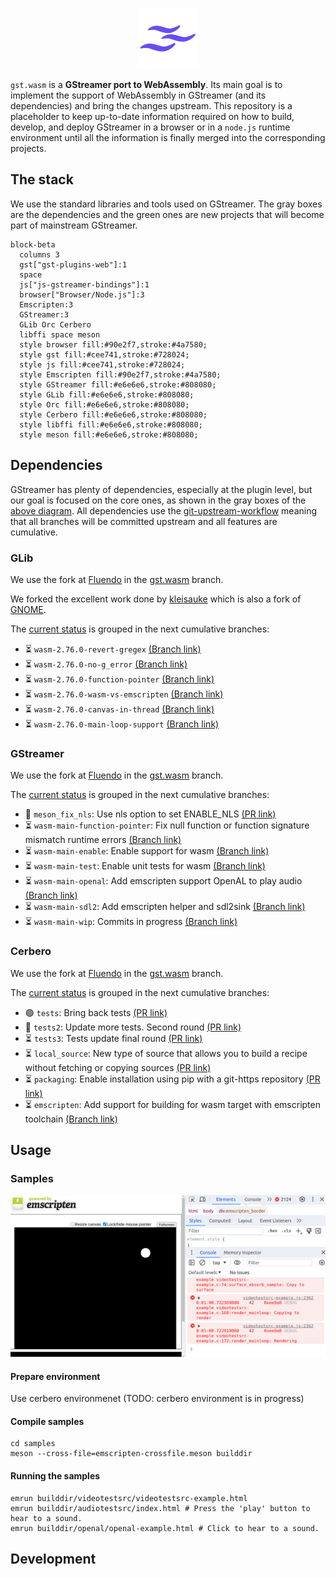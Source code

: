 <p align="center">
  <img src="artwork/gst.wasm.svg" width="100" height="100" align="center"/>
</p>

`gst.wasm` is a **GStreamer port to WebAssembly**. Its main goal is to implement the support of WebAssembly
in GStreamer (and its dependencies) and bring the changes upstream. This repository is a placeholder to
keep up-to-date information required on how to build, develop, and deploy GStreamer in a browser or in
a `node.js` runtime environment until all the information is finally merged into the corresponding
projects.

## The stack
We use the standard libraries and tools used on GStreamer. The gray boxes are the dependencies and the
green ones are new projects that will become part of mainstream GStreamer.

```mermaid
block-beta
  columns 3
  gst["gst-plugins-web"]:1
  space
  js["js-gstreamer-bindings"]:1
  browser["Browser/Node.js"]:3
  Emscripten:3
  GStreamer:3
  GLib Orc Cerbero
  libffi space meson
  style browser fill:#90e2f7,stroke:#4a7580;
  style gst fill:#cee741,stroke:#728024;
  style js fill:#cee741,stroke:#728024;
  style Emscripten fill:#90e2f7,stroke:#4a7580;
  style GStreamer fill:#e6e6e6,stroke:#808080;
  style GLib fill:#e6e6e6,stroke:#808080;
  style Orc fill:#e6e6e6,stroke:#808080;
  style Cerbero fill:#e6e6e6,stroke:#808080;
  style libffi fill:#e6e6e6,stroke:#808080;
  style meson fill:#e6e6e6,stroke:#808080;
```

## Dependencies
GStreamer has plenty of dependencies, especially at the plugin level, but our goal is focused on the
core ones, as shown in the gray boxes of the [above diagram](#the-stack). All dependencies use the
[git-upstream-workflow](https://github.com/fluendo/git-upstream-workflow ) meaning that all branches
will be committed upstream and all features are cumulative.

### GLib
We use the fork at [Fluendo](https://github.com/fluendo/glib) in the [gst.wasm](https://github.com/fluendo/glib/tree/gst.wasm) branch.

We forked the excellent work done by [kleisauke](https://github.com/kleisauke/glib) which is also a fork of [GNOME](https://github.com/GNOME/glib).

The [current status](https://github.com/GNOME/glib/compare/2.76.0...fluendo:gst.wasm) is grouped in the next cumulative branches:
<!-- START guw glib.toml markdown -->
* ⏳ `wasm-2.76.0-revert-gregex` [(Branch link)](https://github.com/kleisauke/glib/tree/wasm-2.76.0-revert-gregex)
* ⏳ `wasm-2.76.0-no-g_error` [(Branch link)](https://github.com/kleisauke/glib/tree/wasm-2.76.0-no-g_error)
* ⏳ `wasm-2.76.0-function-pointer` [(Branch link)](https://github.com/kleisauke/glib/tree/wasm-2.76.0-function-pointer)
* ⏳ `wasm-2.76.0-wasm-vs-emscripten` [(Branch link)](https://github.com/kleisauke/glib/tree/wasm-2.76.0-wasm-vs-emscripten)
* ⏳ `wasm-2.76.0-canvas-in-thread` [(Branch link)](https://github.com/kleisauke/glib/tree/wasm-2.76.0-canvas-in-thread)
* ⏳ `wasm-2.76.0-main-loop-support` [(Branch link)](https://github.com/kleisauke/glib/tree/wasm-2.76.0-main-loop-support)
<!-- END guw glib.toml markdown -->


### GStreamer
We use the fork at [Fluendo](https://github.com/fluendo/gstreamer) in the [gst.wasm](https://github.com/fluendo/gstreamer/tree/wasm-1.22) branch.

The [current status](https://github.com/fluendo/gstreamer/compare/main...fluendo:gst.wasm) is grouped in the next cumulative branches:
<!-- START guw gstreamer.toml markdown -->
* 🔄 `meson_fix_nls`: Use nls option to set ENABLE_NLS [(PR link)](https://gitlab.freedesktop.org/gstreamer/gstreamer/-/merge_requests/7017)
* ⏳ `wasm-main-function-pointer`: Fix null function or function signature mismatch runtime errors [(Branch link)](https://github.com/fluendo/gstreamer/tree/wasm-main-function-pointer)
* ⏳ `wasm-main-enable`: Enable support for wasm [(Branch link)](https://github.com/fluendo/gstreamer/tree/wasm-main-enable)
* ⏳ `wasm-main-test`: Enable unit tests for wasm [(Branch link)](https://github.com/fluendo/gstreamer/tree/wasm-main-test)
* ⏳ `wasm-main-openal`: Add emscripten support OpenAL to play audio [(Branch link)](https://github.com/fluendo/gstreamer/tree/wasm-main-openal)
* ⏳ `wasm-main-sdl2`: Add emscripten helper and sdl2sink [(Branch link)](https://github.com/fluendo/gstreamer/tree/wasm-main-sdl2)
* ⏳ `wasm-main-wip`: Commits in progress [(Branch link)](https://github.com/fluendo/gstreamer/tree/wasm-main-wip)
<!-- END guw gstreamer.toml markdown -->

### Cerbero
We use the fork at [Fluendo](https://github.com/fluendo/cerbero) in the [gst.wasm](https://github.com/fluendo/cerbero/tree/gst.wasm) branch.

The [current status](https://github.com/fluendo/cerbero/compare/main...fluendo:cerbero:gst.wasm) is grouped in the next cumulative branches:
<!-- START guw cerbero.toml markdown -->
* 🟢 `tests`: Bring back tests [(PR link)](https://gitlab.freedesktop.org/gstreamer/cerbero/-/merge_requests/1471)
* 🔄 `tests2`: Update more tests. Second round [(PR link)](https://gitlab.freedesktop.org/gstreamer/cerbero/-/merge_requests/1477)
* ⏳ `tests3`: Tests update final round [(PR link)](https://gitlab.freedesktop.org/gstreamer/cerbero/-/merge_requests/1482)
* ⏳ `local_source`: New type of source that allows you to build a recipe without fetching or copying sources [(PR link)](https://gitlab.freedesktop.org/gstreamer/cerbero/-/merge_requests/1483)
* ⏳ `packaging`: Enable installation using pip with a git-https repository [(PR link)](https://gitlab.freedesktop.org/gstreamer/cerbero/-/merge_requests/1484)
* ⏳ `emscripten`: Add support for building for wasm target with emscripten toolchain [(Branch link)](https://github.com/fluendo/cerbero/tree/emscripten)
<!-- END guw cerbero.toml markdown -->


## Usage

### Samples

![videotestsrc ball pattern](docs/img/videotestsrc-sample.jpg)


#### Prepare environment

Use cerbero environmenet (TODO: cerbero environment is in progress)

#### Compile samples

```
cd samples
meson --cross-file=emscripten-crossfile.meson builddir
```

#### Running the samples
```
emrun builddir/videotestsrc/videotestsrc-example.html
emrun builddir/audiotestsrc/index.html # Press the 'play' button to hear to a sound.
emrun builddir/openal/openal-example.html # Click to hear to a sound.
```

## Development
